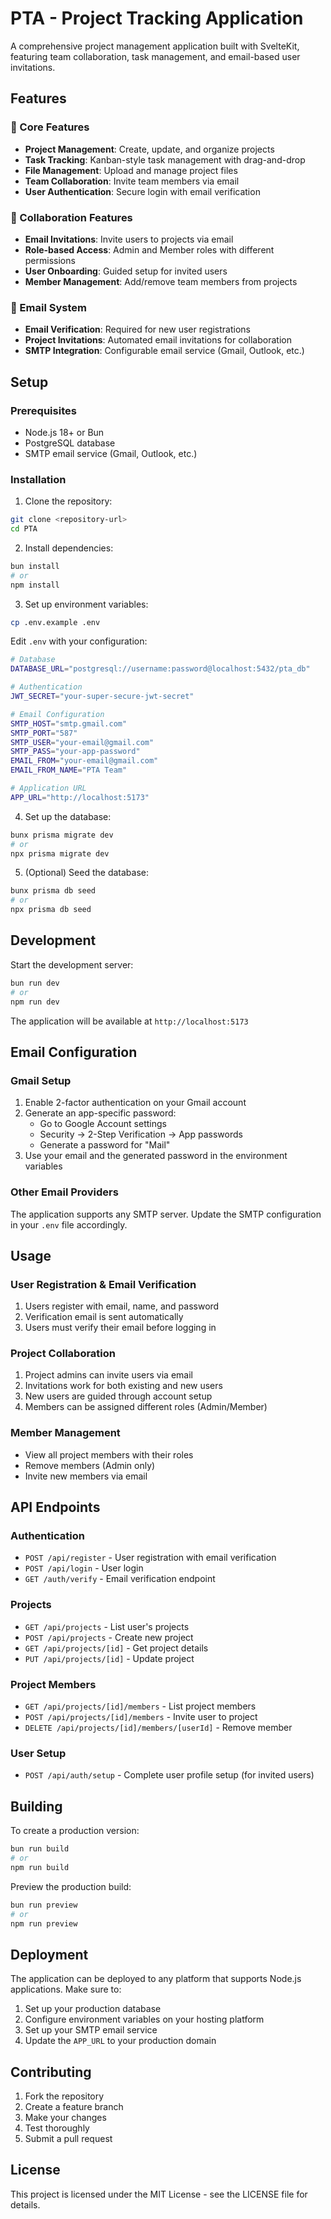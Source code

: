 # PTA - Project Tracking Application

A comprehensive project management application built with SvelteKit, featuring team collaboration, task management, and email-based user invitations.

## Features

### 🚀 Core Features
- **Project Management**: Create, update, and organize projects
- **Task Tracking**: Kanban-style task management with drag-and-drop
- **File Management**: Upload and manage project files
- **Team Collaboration**: Invite team members via email
- **User Authentication**: Secure login with email verification

### 👥 Collaboration Features
- **Email Invitations**: Invite users to projects via email
- **Role-based Access**: Admin and Member roles with different permissions
- **User Onboarding**: Guided setup for invited users
- **Member Management**: Add/remove team members from projects

### 📧 Email System
- **Email Verification**: Required for new user registrations
- **Project Invitations**: Automated email invitations for collaboration
- **SMTP Integration**: Configurable email service (Gmail, Outlook, etc.)

## Setup

### Prerequisites
- Node.js 18+ or Bun
- PostgreSQL database
- SMTP email service (Gmail, Outlook, etc.)

### Installation

1. Clone the repository:
```bash
git clone <repository-url>
cd PTA
```

2. Install dependencies:
```bash
bun install
# or
npm install
```

3. Set up environment variables:
```bash
cp .env.example .env
```

Edit `.env` with your configuration:
```bash
# Database
DATABASE_URL="postgresql://username:password@localhost:5432/pta_db"

# Authentication
JWT_SECRET="your-super-secure-jwt-secret"

# Email Configuration
SMTP_HOST="smtp.gmail.com"
SMTP_PORT="587"
SMTP_USER="your-email@gmail.com"
SMTP_PASS="your-app-password"
EMAIL_FROM="your-email@gmail.com"
EMAIL_FROM_NAME="PTA Team"

# Application URL
APP_URL="http://localhost:5173"
```

4. Set up the database:
```bash
bunx prisma migrate dev
# or
npx prisma migrate dev
```

5. (Optional) Seed the database:
```bash
bunx prisma db seed
# or
npx prisma db seed
```

## Development

Start the development server:
```bash
bun run dev
# or
npm run dev
```

The application will be available at `http://localhost:5173`

## Email Configuration

### Gmail Setup
1. Enable 2-factor authentication on your Gmail account
2. Generate an app-specific password:
   - Go to Google Account settings
   - Security → 2-Step Verification → App passwords
   - Generate a password for "Mail"
3. Use your email and the generated password in the environment variables

### Other Email Providers
The application supports any SMTP server. Update the SMTP configuration in your `.env` file accordingly.

## Usage

### User Registration & Email Verification
1. Users register with email, name, and password
2. Verification email is sent automatically
3. Users must verify their email before logging in

### Project Collaboration
1. Project admins can invite users via email
2. Invitations work for both existing and new users
3. New users are guided through account setup
4. Members can be assigned different roles (Admin/Member)

### Member Management
- View all project members with their roles
- Remove members (Admin only)
- Invite new members via email

## API Endpoints

### Authentication
- `POST /api/register` - User registration with email verification
- `POST /api/login` - User login
- `GET /auth/verify` - Email verification endpoint

### Projects
- `GET /api/projects` - List user's projects
- `POST /api/projects` - Create new project
- `GET /api/projects/[id]` - Get project details
- `PUT /api/projects/[id]` - Update project

### Project Members
- `GET /api/projects/[id]/members` - List project members
- `POST /api/projects/[id]/members` - Invite user to project
- `DELETE /api/projects/[id]/members/[userId]` - Remove member

### User Setup
- `POST /api/auth/setup` - Complete user profile setup (for invited users)

## Building

To create a production version:
```bash
bun run build
# or
npm run build
```

Preview the production build:
```bash
bun run preview
# or
npm run preview
```

## Deployment

The application can be deployed to any platform that supports Node.js applications. Make sure to:

1. Set up your production database
2. Configure environment variables on your hosting platform
3. Set up your SMTP email service
4. Update the `APP_URL` to your production domain

## Contributing

1. Fork the repository
2. Create a feature branch
3. Make your changes
4. Test thoroughly
5. Submit a pull request

## License

This project is licensed under the MIT License - see the LICENSE file for details.
